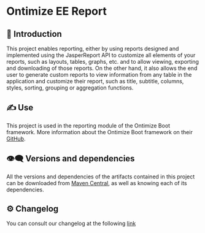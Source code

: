 # Ontimize EE Report
## 📜 Introduction
This project enables reporting, either by using reports designed and implemented using the JasperReport API to customize all elements of your reports, such as layouts, tables, graphs, etc. and to allow viewing, exporting and downloading of those reports. On the other hand, it also allows the end user to generate custom reports to view information from any table in the application and customize their report, such as title, subtitle, columns, styles, sorting, grouping or aggregation functions.
## ✍ Use
This project is used in the reporting module of the Ontimize Boot framework. More information about the Ontimize Boot framework on their [GitHub](https://github.com/ontimize/ontimize-boot).
## 👁️‍🗨️ Versions and dependencies
All the versions and dependencies of the artifacts contained in this project can be downloaded from [Maven Central](https://central.sonatype.dev/namespace/com.ontimize.jee.report), as well as knowing each of its dependencies.

## :gear: Changelog
You can consult our changelog at the following [link](CHANGELOG.md)